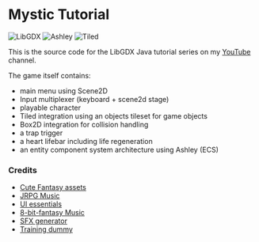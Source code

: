 # Mystic Tutorial

![LibGDX](https://img.shields.io/badge/LibGDX-1.13.5-green)
![Ashley](https://img.shields.io/badge/Ashley-1.7.4-blue)
![Tiled](https://img.shields.io/badge/Tiled-1.11-red)

This is the source code for the LibGDX Java tutorial series on my
[YouTube](https://www.youtube.com/Quillraven) channel.

The game itself contains:
- main menu using Scene2D
- Input multiplexer (keyboard + scene2d stage)
- playable character
- Tiled integration using an objects tileset for game objects
- Box2D integration for collision handling
- a trap trigger
- a heart lifebar including life regeneration
- an entity component system architecture using Ashley (ECS)

### Credits
- [Cute Fantasy assets](https://kenmi-art.itch.io/cute-fantasy-rpg)
- [JRPG Music](https://yubatake.bandcamp.com/album/jrpg-collection)
- [UI essentials](https://crusenho.itch.io/complete-ui-essential-pack)
- [8-bit-fantasy Music](https://xdeviruchi.itch.io/8-bit-fantasy-adventure-music-pack)
- [SFX generator](https://sfxr.me/)
- [Training dummy](https://elthen.itch.io/2d-pixel-art-training-dummy)
